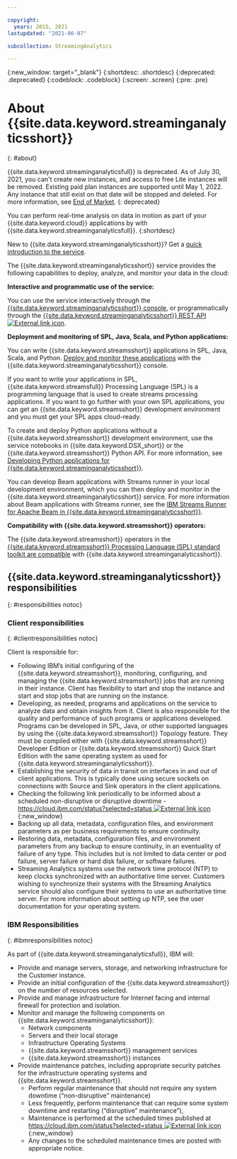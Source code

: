 ```yaml
---

copyright:
  years: 2015, 2021
lastupdated: "2021-06-07"

subcollection: StreamingAnalytics

---
```


<!-- Attribute definitions -->
{:new_window: target="_blank"}
{:shortdesc: .shortdesc}
{:deprecated: .deprecated}
{:codeblock: .codeblock}
{:screen: .screen}
{:pre: .pre}

# About {{site.data.keyword.streaminganalyticsshort}}
{: #about}

{{site.data.keyword.streaminganalyticsfull}} is deprecated. As of July 30, 2021, 
you can't create new instances, and access to free Lite instances will be removed. 
Existing paid plan instances are supported until May 1, 2022. Any instance that still exist on that date will be stopped and deleted. 
For more information, see [End of Market](/docs/StreamingAnalytics?topic=StreamingAnalytics-end_of_market).
{: deprecated}

You can perform real-time analysis on data in motion as part of your {{site.data.keyword.cloud}} applications by with {{site.data.keyword.streaminganalyticsfull}}.
{:shortdesc}

New to {{site.data.keyword.streaminganalyticsshort}}? Get a [quick introduction to the service](/docs/StreamingAnalytics?topic=StreamingAnalytics-using_streaming_analytics).

The {{site.data.keyword.streaminganalyticsshort}} service provides the following capabilities to deploy, analyze, and monitor your data in the cloud:

**Interactive and programmatic use of the service:**

You can use the service interactively through the [{{site.data.keyword.streaminganalyticsshort}} console](/docs/StreamingAnalytics?topic=StreamingAnalytics-console#console), or programmatically through the [{{site.data.keyword.streaminganalyticsshort}} REST API ![External link icon](../../icons/launch-glyph.svg "External link icon")](https://{DomainName}/apidocs/streaming-analytics-v2).

**Deployment and monitoring of SPL, Java, Scala, and Python applications:**

You can write {{site.data.keyword.streamsshort}} applications in SPL, Java, Scala, and Python. [Deploy and monitor these applications](/docs/StreamingAnalytics?topic=StreamingAnalytics-t_deploytocloud) with the {{site.data.keyword.streaminganalyticsshort}} console.

If you want to write your applications in SPL, {{site.data.keyword.streamsfull}} Processing Language (SPL) is a programming language that is used to create streams processing applications. If you want to go further with your own SPL applications, you can get an {{site.data.keyword.streamsshort}} development environment and you must get your SPL apps cloud-ready.

To create and deploy Python applications without a {{site.data.keyword.streamsshort}} development environment, use the service notebooks in {{site.data.keyword.DSX_short}} or the {{site.data.keyword.streamsshort}} Python API. For more information, see [Developing Python applications for {{site.data.keyword.streaminganalyticsshort}}](/docs/StreamingAnalytics?topic=StreamingAnalytics-t_develop_apps_python).

You can develop Beam applications with Streams runner in your local development environment, which you can then deploy and monitor in the {{site.data.keyword.streaminganalyticsshort}} service. For more information about Beam applications with Streams runner, see the [IBM Streams Runner for Apache Beam in {{site.data.keyword.streaminganalyticsshort}}](/docs/StreamingAnalytics?topic=StreamingAnalytics-gs_beamrunner).


**Compatibility with {{site.data.keyword.streamsshort}} operators:**

The {{site.data.keyword.streamsshort}} operators in the [{{site.data.keyword.streamsshort}} Processing Language (SPL) standard toolkit are compatible](/docs/StreamingAnalytics?topic=StreamingAnalytics-compatible_toolkits) with {{site.data.keyword.streaminganalyticsshort}}.

## {{site.data.keyword.streaminganalyticsshort}} responsibilities
{: #responsibilities notoc}

### Client responsibilities
{: #clientresponsibilities notoc}

Client is responsible for:

* Following IBM’s initial configuring of the {{site.data.keyword.streamsshort}}, monitoring, configuring, and managing the {{site.data.keyword.streamsshort}} jobs that are running in their instance. Client has flexibility to start and stop the instance and start and stop jobs that are running on the instance.
* Developing, as needed, programs and applications on the service to analyze data and obtain insights from it. Client is also responsible for the quality and performance of such programs or applications developed. Programs can be developed in SPL, Java, or other supported languages by using the {{site.data.keyword.streamsshort}} Topology feature. They must be compiled either with {{site.data.keyword.streamsshort}} Developer Edition or {{site.data.keyword.streamsshort}} Quick Start Edition with the same operating system as used for {{site.data.keyword.streaminganalyticsshort}}.
* Establishing the security of data in transit on interfaces in and out of client applications. This is typically done using secure sockets on connections with Source and Sink operators in the client applications.
* Checking the following link periodically to be informed about a scheduled non-disruptive or disruptive downtime - [https://cloud.ibm.com/status?selected=status ![External link icon](../../icons/launch-glyph.svg "External link icon")](https://cloud.ibm.com/status?selected=status){:new_window}  
* Backing up all data, metadata, configuration files, and environment parameters as per business requirements to ensure continuity.
* Restoring data, metadata, configuration files, and environment parameters from any backup to ensure continuity, in an eventuality of failure of any type. This includes but is not limited to data center or pod failure, server failure or hard disk failure, or software failures.
* Streaming Analytics systems use the network time protocol (NTP) to keep clocks synchronized with an authoritative time server. Customers wishing to synchronize their systems with the Streaming Analytics service should also configure their systems to use an authoritative time server. For more information about setting up NTP, see the user documentation for your operating system.

### IBM Responsibilities
{: #ibmresponsibilities notoc}

As part of {{site.data.keyword.streaminganalyticsfull}}, IBM will:

- Provide and manage servers, storage, and networking infrastructure for the Customer instance.
- Provide an initial configuration of the {{site.data.keyword.streamsshort}} on the number of resources selected.
- Provide and manage infrastructure for Internet facing and internal firewall for protection and isolation.
- Monitor and manage the following components on {{site.data.keyword.streaminganalyticsshort}}:
    - Network components
    - Servers and their local storage
    - Infrastructure Operating Systems
    - {{site.data.keyword.streamsshort}} management services
    - {{site.data.keyword.streamsshort}} instances
- Provide maintenance patches, including appropriate security patches for the infrastructure operating systems and {{site.data.keyword.streamsshort}}.
    - Perform regular maintenance that should not require any system downtime (“non-disruptive” maintenance) 
    - Less frequently, perform maintenance that can require some system downtime and restarting (“disruptive” maintenance”), 
    - Maintenance is performed at the scheduled times published at [https://cloud.ibm.com/status?selected=status ![External link icon](../../icons/launch-glyph.svg "External link icon")](https://cloud.ibm.com/status?selected=status){:new_window}
    - Any changes to the scheduled maintenance times are posted with appropriate notice.
